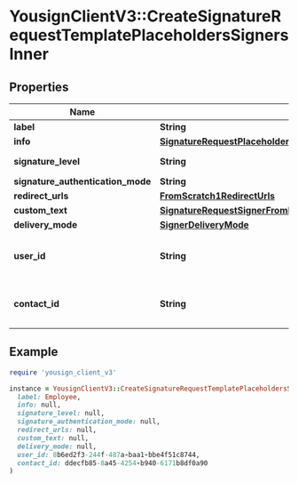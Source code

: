 # YousignClientV3::CreateSignatureRequestTemplatePlaceholdersSignersInner

## Properties

| Name | Type | Description | Notes |
| ---- | ---- | ----------- | ----- |
| **label** | **String** |  |  |
| **info** | [**SignatureRequestPlaceholderSignerSubstituteFromInfoInputInfo**](SignatureRequestPlaceholderSignerSubstituteFromInfoInputInfo.md) |  |  |
| **signature_level** | **String** |  | [optional][default to &#39;electronic_signature&#39;] |
| **signature_authentication_mode** | **String** |  | [optional] |
| **redirect_urls** | [**FromScratch1RedirectUrls**](FromScratch1RedirectUrls.md) |  | [optional] |
| **custom_text** | [**SignatureRequestSignerFromInfoInputCustomText**](SignatureRequestSignerFromInfoInputCustomText.md) |  | [optional] |
| **delivery_mode** | [**SignerDeliveryMode**](SignerDeliveryMode.md) |  | [optional] |
| **user_id** | **String** | Create signer from an existing user |  |
| **contact_id** | **String** | Create signer from an existing contact |  |

## Example

```ruby
require 'yousign_client_v3'

instance = YousignClientV3::CreateSignatureRequestTemplatePlaceholdersSignersInner.new(
  label: Employee,
  info: null,
  signature_level: null,
  signature_authentication_mode: null,
  redirect_urls: null,
  custom_text: null,
  delivery_mode: null,
  user_id: 8b6ed2f3-244f-487a-baa1-bbe4f51c8744,
  contact_id: ddecfb85-8a45-4254-b940-6171b8df0a90
)
```

